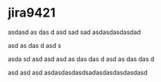 # jira9421
asdasd
as
das
d
asd
sad
sad
asdasdasdasdad

asd
as
das
d
asd
s

asda
sd
asd
asd
asd
as
das
das
d
asd
as
das
das
d

asd
asd
asd
asdasdasdasdsadasdasdasdasdasd